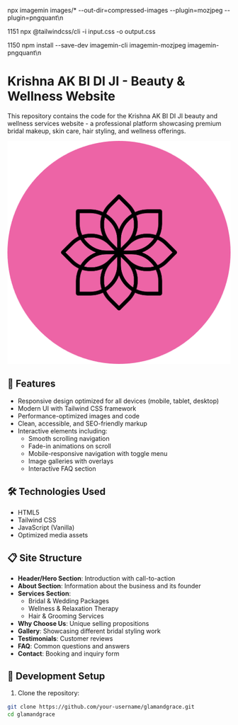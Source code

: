 <link rel="icon" href="images/favicon.ico" type="image/x-icon">

 npx imagemin images/* --out-dir=compressed-images --plugin=mozjpeg --plugin=pngquant\n

  1151  npx @tailwindcss/cli -i input.css -o output.css

   1150  npm install --save-dev imagemin-cli imagemin-mozjpeg imagemin-pngquant\n


   # Krishna AK BI DI JI - Beauty & Wellness Website

This repository contains the code for the Krishna AK BI DI JI beauty and wellness services website - a professional platform showcasing premium bridal makeup, skin care, hair styling, and wellness offerings.

![Krishna AK BI DI JI Website](./images/icon-512.png)

## 🌟 Features

- Responsive design optimized for all devices (mobile, tablet, desktop)
- Modern UI with Tailwind CSS framework
- Performance-optimized images and code
- Clean, accessible, and SEO-friendly markup
- Interactive elements including:
  - Smooth scrolling navigation
  - Fade-in animations on scroll
  - Mobile-responsive navigation with toggle menu
  - Image galleries with overlays
  - Interactive FAQ section

## 🛠️ Technologies Used

- HTML5
- Tailwind CSS
- JavaScript (Vanilla)
- Optimized media assets

## 📋 Site Structure

- **Header/Hero Section**: Introduction with call-to-action
- **About Section**: Information about the business and its founder
- **Services Section**: 
  - Bridal & Wedding Packages
  - Wellness & Relaxation Therapy
  - Hair & Grooming Services
- **Why Choose Us**: Unique selling propositions
- **Gallery**: Showcasing different bridal styling work
- **Testimonials**: Customer reviews
- **FAQ**: Common questions and answers
- **Contact**: Booking and inquiry form

## 🔧 Development Setup

1. Clone the repository:
```bash
git clone https://github.com/your-username/glamandgrace.git
cd glamandgrace